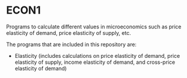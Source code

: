 # ECON1
Programs to calculate different values in microeconomics such as price elasticity of demand, price elasticity of supply, etc. 

The programs that are included in this repository are: 
  - Elasticity (includes calculations on price elasticity of demand, price elasticity of supply, income elasticity of demand, and cross-price elasticity of demand)
